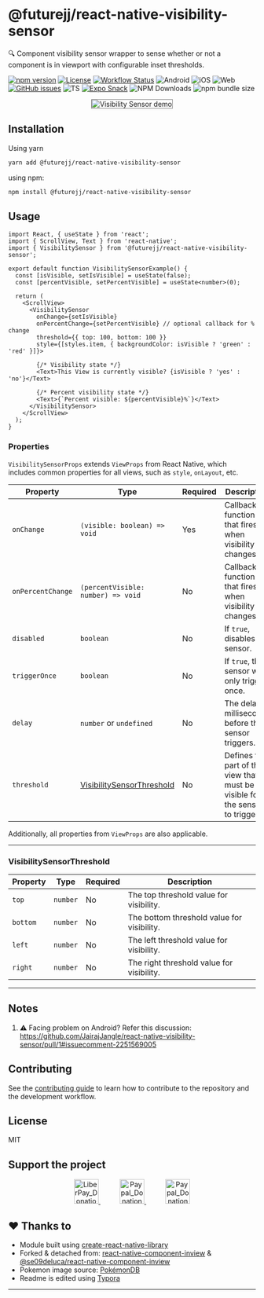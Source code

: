 # @futurejj/react-native-visibility-sensor

🔍 Component visibility sensor wrapper to sense whether or not a component is in viewport with configurable inset thresholds. 

[![npm version](https://img.shields.io/npm/v/%40futurejj%2Freact-native-visibility-sensor)](https://badge.fury.io/js/%40futurejj%2Freact-native-visibility-sensor) [![License](https://img.shields.io/github/license/JairajJangle/react-native-visibility-sensor)](https://github.com/JairajJangle/react-native-visibility-sensor/blob/main/LICENSE) [![Workflow Status](https://github.com/JairajJangle/react-native-visibility-sensor/actions/workflows/ci.yml/badge.svg)](https://github.com/JairajJangle/react-native-visibility-sensor/actions/workflows/ci.yml)  ![Android](https://img.shields.io/badge/-Android-555555?logo=android&logoColor=3DDC84) ![iOS](https://img.shields.io/badge/-iOS-555555?logo=apple&logoColor=white) ![Web](https://img.shields.io/badge/-Web-555555?logo=google-chrome&logoColor=0096FF) [![GitHub issues](https://img.shields.io/github/issues/JairajJangle/react-native-visibility-sensor)](https://github.com/JairajJangle/react-native-visibility-sensor/issues?q=is%3Aopen+is%3Aissue) ![TS](https://img.shields.io/badge/TypeScript-strict_💪-blue) [![Expo Snack](https://img.shields.io/badge/Expo%20Snack-555555?style=flat&logo=expo&logoColor=white)](https://snack.expo.dev/@futurejj/react-native-visibility-sensor-example) ![NPM Downloads](https://img.shields.io/npm/dm/%40futurejj%2Freact-native-visibility-sensor) ![npm bundle size](https://img.shields.io/bundlephobia/minzip/%40futurejj%2Freact-native-visibility-sensor)

<div align="center">
  <img src="https://media2.giphy.com/media/v1.Y2lkPTc5MGI3NjExOXN4ZWs5ejdiYmZ5Zm5xaWw5YXZ5OGYwMmczcnFneXNiYW5hcDh6cCZlcD12MV9pbnRlcm5hbF9naWZfYnlfaWQmY3Q9Zw/gEbrrDtgnoq6Fs8FNq/giphy.gif" alt="Visibility Sensor demo" style="border: 1px solid gray;" />
</div>



## Installation

Using yarn 

```sh
yarn add @futurejj/react-native-visibility-sensor
```

using npm:

```sh
npm install @futurejj/react-native-visibility-sensor
```


## Usage

```tsx
import React, { useState } from 'react';
import { ScrollView, Text } from 'react-native';
import { VisibilitySensor } from '@futurejj/react-native-visibility-sensor';

export default function VisibilitySensorExample() {
  const [isVisible, setIsVisible] = useState(false);
  const [percentVisible, setPercentVisible] = useState<number>(0);

  return (
    <ScrollView>
      <VisibilitySensor
        onChange={setIsVisible}
        onPercentChange={setPercentVisible} // optional callback for % change
        threshold={{ top: 100, bottom: 100 }}
        style={[styles.item, { backgroundColor: isVisible ? 'green' : 'red' }]}>
          
        {/* Visibility state */}
        <Text>This View is currently visible? {isVisible ? 'yes' : 'no'}</Text>

        {/* Percent visibility state */}
        <Text>{`Percent visible: ${percentVisible}%`}</Text>
      </VisibilitySensor>
    </ScrollView>
  );
}
```
### Properties

`VisibilitySensorProps` extends `ViewProps` from React Native, which includes common properties for all views, such as `style`, `onLayout`, etc. 

| Property          | Type                                                    | Required | Description                                                  |
| ----------------- | ------------------------------------------------------- | -------- | ------------------------------------------------------------ |
| `onChange`        | `(visible: boolean) => void`                            | Yes      | Callback function that fires when visibility changes.        |
| `onPercentChange` | `(percentVisible: number) => void`                      | No       | Callback function that fires when visibility % changes.      |
| `disabled`        | `boolean`                                               | No       | If `true`, disables the sensor.                              |
| `triggerOnce`     | `boolean`                                               | No       | If `true`, the sensor will only trigger once.                |
| `delay`           | `number` or `undefined`                                 | No       | The delay in milliseconds before the sensor triggers.        |
| `threshold`       | [VisibilitySensorThreshold](#visibilitysensorthreshold) | No       | Defines the part of the view that must be visible for the sensor to trigger. |

Additionally, all properties from `ViewProps` are also applicable. 

---

### VisibilitySensorThreshold

| Property | Type     | Required | Description                                |
| -------- | -------- | -------- | ------------------------------------------ |
| `top`    | `number` | No       | The top threshold value for visibility.    |
| `bottom` | `number` | No       | The bottom threshold value for visibility. |
| `left`   | `number` | No       | The left threshold value for visibility.   |
| `right`  | `number` | No       | The right threshold value for visibility.  |

---

## Notes 

1. ⚠️ Facing problem on Android? Refer this discussion: https://github.com/JairajJangle/react-native-visibility-sensor/pull/1#issuecomment-2251569005

## Contributing

See the [contributing guide](CONTRIBUTING.md) to learn how to contribute to the repository and the development workflow.

## License

MIT

## Support the project

<p align="center" valign="center">
  <a href="https://liberapay.com/FutureJJ/donate">
    <img src="https://liberapay.com/assets/widgets/donate.svg" alt="LiberPay_Donation_Button" height="50" > 
  </a>
  &nbsp;&nbsp;&nbsp;&nbsp;&nbsp;&nbsp;&nbsp;&nbsp;&nbsp;
  <a href=".github/assets/Jairaj_Jangle_Google_Pay_UPI_QR_Code.jpg">
    <img src=".github/assets/upi.png" alt="Paypal_Donation_Button" height="50" >
  </a>
  &nbsp;&nbsp;&nbsp;&nbsp;&nbsp;&nbsp;&nbsp;&nbsp;&nbsp;
  <a href="https://www.paypal.com/paypalme/jairajjangle001/usd">
    <img src=".github/assets/paypal_donate.png" alt="Paypal_Donation_Button" height="50" >
  </a>
</p>


## ❤️ Thanks to 

- Module built using [create-react-native-library](https://github.com/callstack/react-native-builder-bob)
- Forked & detached from: [react-native-component-inview](https://github.com/changey/react-native-component-inview) & [@se09deluca/react-native-component-inview](https://github.com/se09deluca/react-native-component-inview)
- Pokemon image source: [PokémonDB](https://pokemondb.net/)
- Readme is edited using [Typora](https://typora.io/)

---
